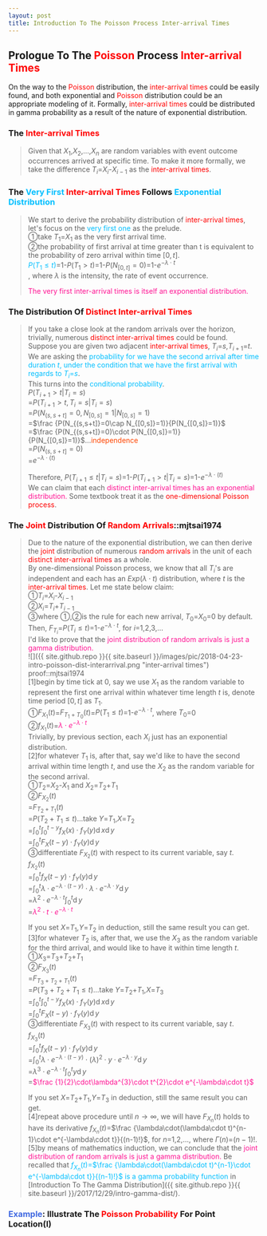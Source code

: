 ```yaml
---
layout: post
title: Introduction To The Poisson Process Inter-arrival Times
---
```


## Prologue To The <font color="Red">Poisson</font> Process <font color="Red">Inter-arrival Times</font>
<p class="message">
On the way to the <font color="Red">Poisson</font> distribution, the <font color="Red">inter-arrival times</font> could be easily found, and both exponential and <font color="Red">Poisson</font> distribution could be an appropriate modeling of it.  Formally, <font color="Red">inter-arrival times</font> could be distributed in gamma probability as a result of the nature of exponential distribution.  
</p>

### The <font color="Red">Inter-arrival Times</font>
>Given that $X_{1}$,$X_{2}$,...,$X_{n}$ are random variables with event outcome occurrences arrived at specific time.  To make it more formally, we take the difference $T_{i}$=$X_{i}$-$X_{i-1}$ as the <font color="Red">inter-arrival times</font>.  

### The <font color="DeepSkyBlue">Very First</font> <font color="Red">Inter-arrival Times</font> Follows <font color="DeepSkyBlue">Exponential Distribution</font>
>We start to derive the probability distribution of <font color="Red">inter-arrival times</font>, let's focus on the <font color="DeepSkyBlue">very first one</font> as the prelude.  
>&#10112;take $T_{1}$=$X_{1}$ as the very first arrival time.  
>&#10113;the probability of first arrival at time greater than t is equivalent to the probability of zero arrival within time $[0,t]$.  
><font color="DeepSkyBlue">$P(T_{1}\le t)$</font>=1-$P(T_{1}>t)$=1-$P(N_{[0,t]}=0)$=1-$e^{-\lambda\cdot t}$  
>, where $\lambda$ is the intensity, the rate of event occurrence.  
>
><font color="DeepPink">The very first inter-arrival times is itself an exponential distribution.</font>  

### The Distribution Of <font color="Red">Distinct Inter-arrival Times</font>
>If you take a close look at the random arrivals over the horizon, trivially, numerous <font color="Red">distinct inter-arrival times</font> could be found.  
>Suppose you are given two adjacent <font color="Red">inter-arrival times</font>, $T_{i}$=$s$,$T_{i+1}$=$t$.  We are asking the <font color="DeepSkyBlue">probability for we have the second arrival after time duration $t$, under the condition that we have the first arrival with regards to $T_{i}$=$s$</font>.  
>This turns into the <font color="DeepSkyBlue">conditional probability</font>.  
>$P(T_{i+1}>t|T_{i}=s)$  
>=$P(T_{i+1}>t,T_{i}=s|T_{i}=s)$  
>=$P(N_{(s,s+t]}=0,N_{[0,s]}=1|N_{[0,s]}=1)$  
>=$\frac {P(N_{(s,s+t]}=0\cap N_{[0,s]}=1)}{P(N_{[0,s]}=1)}$  
>=$\frac {P(N_{(s,s+t]}=0)\cdot P(N_{[0,s]}=1)}{P(N_{[0,s]}=1)}$...<font color="OrangeRed">independence</font>  
>=$P(N_{(s,s+t]}=0)$  
>=$e^{-\lambda\cdot(t)}$  
>
>Therefore, $P(T_{i+1}\le t|T_{i}=s)$=1-$P(T_{i+1}>t|T_{i}=s)$=1-$e^{-\lambda\cdot(t)}$  
>We can claim that each <font color="DeepPink">distinct inter-arrival times has an exponential distribution.</font>  Some textbook treat it as the <font color="Red">one-dimensional Poisson process</font>.  

### The <font color="Red">Joint</font> Distribution Of <font color="Red">Random Arrivals</font>::mjtsai1974
>Due to the nature of the exponential distribution, we can then derive the <font color="Red">joint</font> distribution of numerous <font color="Red">random arrivals</font> in the unit of each <font color="Red">distinct inter-arrival times</font> as a whole.  
>By one-dimensional Poisson process, we know that all $T_{i}$'s are independent and each has an $Exp(\lambda\cdot t)$ distribution, where $t$ is the <font color="Red">inter-arrival times</font>.  Let me state below claim:  
>&#10112;$T_{i}$=$X_{i}$-$X_{i-1}$  
>&#10113;$X_{i}$=$T_{i}$+$T_{i-1}$  
>&#10114;where &#10112;,&#10113;is the rule for each new arrival, $T_{0}$=$X_{0}$=$0$ by default.  
>Then, $F_{T_{i}}$=$P(T_{i}\le t)$=1-$e^{-\lambda\cdot t}$, for $i$=$1$,$2$,$3$,...  
>I'd like to prove that the <font color="DeepPink">joint distribution of random arrivals is just a gamma distribution.</font>  
![]({{ site.github.repo }}{{ site.baseurl }}/images/pic/2018-04-23-intro-poisson-dist-interarrival.png "inter-arrival times")
>proof::mjtsai1974  
>[1]begin by time tick at $0$, say we use $X_{1}$ as the random variable to represent the first one arrival within whatever time length $t$ is, denote time period $[0,t]$ as $T_{1}$.  
>&#10112;$F_{X_{1}}(t)$=$F_{T_{1}+T_{0}}(t)$=$P(T_{1}\le t)$=1-$e^{-\lambda\cdot t}$, where $T_{0}$=$0$  
>&#10113;$f_{X_{1}}(t)$=<font color="DeepPink">$\lambda\cdot e^{-\lambda\cdot t}$</font>  
>Trivially, by previous section, each $X_{i}$ just has an exponential distribution.  
>[2]for whatever $T_{1}$ is, after that, say we'd like to have the second arrival within time length $t$, and use the $X_{2}$ as the random variable for the second arrival.  
>&#10112;$T_{2}$=$X_{2}$-$X_{1}$ and $X_{2}$=$T_{2}$+$T_{1}$  
>&#10113;$F_{X_{2}}(t)$  
>=$F_{T_{2}+T_{1}}(t)$  
>=$P(T_{2}+T_{1}\le t)$...take $Y$=$T_{1}$,$X$=$T_{2}$  
>=$\int_{0}^{t}\int_{0}^{t-y}f_{X}(x)\cdot f_{Y}(y)\operatorname dx\operatorname dy$  
>=$\int_{0}^{t}F_{X}(t-y)\cdot f_{Y}(y)\operatorname dy$  
>&#10114;differentiate $F_{X_{2}}(t)$ with respect to its current variable, say $t$.  
>$f_{X_{2}}(t)$  
>=$\int_{0}^{t}f_{X}(t-y)\cdot f_{Y}(y)\operatorname dy$  
>=$\int_{0}^{t}\lambda\cdot e^{-\lambda\cdot(t-y)}\cdot\lambda\cdot e^{-\lambda\cdot y}\operatorname dy$  
>=$\lambda^{2}\cdot e^{-\lambda\cdot t}\int_{0}^{t}\operatorname dy$  
>=<font color="DeepPink">$\lambda^{2}\cdot t\cdot e^{-\lambda\cdot t}$</font>  
>
>If you set $X$=$T_{1}$,$Y$=$T_{2}$ in deduction, still the same result you can get.  
>[3]for whatever $T_{2}$ is, after that, we use the $X_{3}$ as the random variable for the third arrival, and would like to have it within time length $t$.  
>&#10112;$X_{3}$=$T_{3}$+$T_{2}$+$T_{1}$  
>&#10113;$F_{X_{3}}(t)$  
>=$F_{T_{3}+T_{2}+T_{1}}(t)$  
>=$P(T_{3}+T_{2}+T_{1}\le t)$...take $Y$=$T_{2}$+$T_{1}$,$X$=$T_{3}$  
>=$\int_{0}^{t}\int_{0}^{t-y}f_{X}(x)\cdot f_{Y}(y)\operatorname dx\operatorname dy$  
>=$\int_{0}^{t}F_{X}(t-y)\cdot f_{Y}(y)\operatorname dy$  
>&#10114;differentiate $F_{X_{3}}(t)$ with respect to its current variable, say $t$.  
>$f_{X_{3}}(t)$  
>=$\int_{0}^{t}f_{X}(t-y)\cdot f_{Y}(y)\operatorname dy$  
>=$\int_{0}^{t}\lambda\cdot e^{-\lambda\cdot(t-y)}\cdot(\lambda)^{2}\cdot y\cdot e^{-\lambda\cdot y}\operatorname dy$  
>=$\lambda^{3}\cdot e^{-\lambda\cdot t}\int_{0}^{t}y\operatorname dy$  
>=<font color="DeepPink">$\frac {1}{2}\cdot\lambda^{3}\cdot t^{2}\cdot e^{-\lambda\cdot t}$</font>  
>
>If you set $X$=$T_{2}$+$T_{1}$,$Y$=$T_{3}$ in deduction, still the same result you can get.  
>[4]repeat above procedure until $n\rightarrow\infty$, we will have $F_{X_{n}}(t)$ holds to have its derivative $f_{X_{n}}(t)$=$\frac {\lambda\cdot(\lambda\cdot t)^{n-1}\cdot e^{-\lambda\cdot t}}{(n-1)!}$, for $n$=$1$,$2$,..., where $\Gamma(n)$=$(n-1)!$.  
>[5]by means of mathematics induction, we can conclude that the <font color="DeepPink">joint distribution of random arrivals is just a gamma distribution.</font>  Be recalled that <font color="DeepSkyBlue">$f_{X_{n}}(t)$=$\frac {\lambda\cdot(\lambda\cdot t)^{n-1}\cdot e^{-\lambda\cdot t}}{(n-1)!}$ is a gamma probability function</font> in [Introduction To The Gamma Distribution]({{ site.github.repo }}{{ site.baseurl }}/2017/12/29/intro-gamma-dist/).  

### <font color="RoyalBlue">Example</font>: Illustrate The <font color="Red">Poisson Probability</font> For Point Location(I)
>

<!-- Γ -->
<!-- \frac{\Gamma(k + n)}{\Gamma(n)} \frac{1}{r^k}  -->
<!-- \mbox{\large$\vert$}\nolimits_0^\infty -->
<!-- \vert_0^\infty -->
<!-- &prime; ′ -->
<!-- &Prime; ″ -->
<!-- $E\lbrack X\rbrack$ -->
<!-- \overline{X_n} -->
<!-- \frac{{\overline {X_n}}-\mu}{S/\sqrt n} -->
<!-- \lim_{t\rightarrow\infty} -->
<!-- \int_{0}^{a}\lambda\cdot e^{-\lambda\cdot t}\operatorname dt -->

<!-- Notes -->
<!-- <font color="OrangeRed">items, verb, to make it the focus</font> -->
<!-- <font color="Red">KKT</font> -->
<!-- <font color="Red">SMO heuristics</font> -->
<!-- <font color="Red">F</font> distribution -->
<!-- <font color="Red">t</font> distribution -->
<!-- <font color="DeepSkyBlue">suggested item, soft item</font> -->
<!-- <font color="RoyalBlue">old alpha, quiz, example</font> -->
<!-- <font color="Green">new alpha</font> -->

<!-- <font color="DeepPink">positive conclusion, finding</font> -->
<!-- <font color="RosyBrown">negative conclusion, finding</font> -->

<!-- <font color="#00ADAD">policy</font> -->
<!-- <font color="#6100A8">full observable</font> -->
<!-- <font color="#FFAC12">partial observable</font> -->
<!-- <font color="#EB00EB">stochastic</font> -->
<!-- <font color="#8400E6">state transition</font> -->
<!-- <font color="#D600D6">discount factor gamma $\gamma$</font> -->
<!-- <font color="#D600D6">$V(S)$</font> -->
<!-- <font color="#9300FF">immediate reward R(S)</font> -->

<!-- https://www.medcalc.org/manual/gamma_distribution_functions.php -->
<!-- https://www.statlect.com/probability-distributions/student-t-distribution#hid5 -->